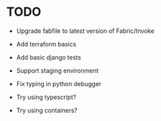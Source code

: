 TODO
====

* Upgrade fabfile to latest version of Fabric/Invoke
* Add terraform basics
* Add basic django tests
* Support staging environment
* Fix typing in python debugger


* Try using typescript?
* Try using containers?
